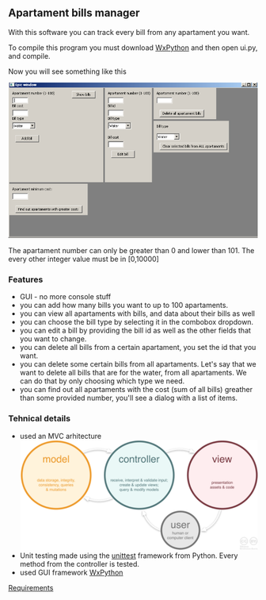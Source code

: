 ## Apartament bills manager

With this software you can track every bill from any apartament you want.

To compile this program you must download [WxPython]( http://www.wxpython.org/download.php) and then open ui.py, and compile.

Now you will see something like this

![Image](https://raw.githubusercontent.com/BoldijarPaul/python-labs/master/lab4-6/ss1.PNG)

The apartament number can only be greater than 0 and lower than 101.
The every other integer value must be in [0,10000]

### Features

* GUI - no more console stuff 
* you can add how many bills you want to up to 100 apartaments.
* you can view all apartaments with bills, and data about their bills as well
* you can choose the bill type by selecting it in the combobox dropdown.
* you can edit a bill by providing the bill id as well as the other fields that you want to change.
* you can delete all bills from a certain apartament, you set the id that you want.
* you can delete some certain bills from all apartaments. Let's say that we want to delete all bills that are for the water, from all apartaments. We can do that by only choosing which type we need.
* you can find out all apartaments with the cost (sum of all bills) greather than some provided number, you'll see a dialog with a list of items.




### Tehnical details

* used an MVC arhitecture ![MVC](https://raw.githubusercontent.com/BoldijarPaul/python-labs/master/lab4-6/mvc.png)
* Unit testing made using the [unittest](https://docs.python.org/2/library/unittest.html) framework from Python. Every method from the controller is tested.
* used GUI framework [WxPython]( http://www.wxpython.org)


[Requirements](https://raw.githubusercontent.com/BoldijarPaul/python-labs/master/lab4-6/requirements.PNG)



